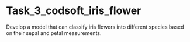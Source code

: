# Task_3_codsoft_iris_flower
Develop a model that can classify iris flowers into different species based on their sepal and petal measurements.
